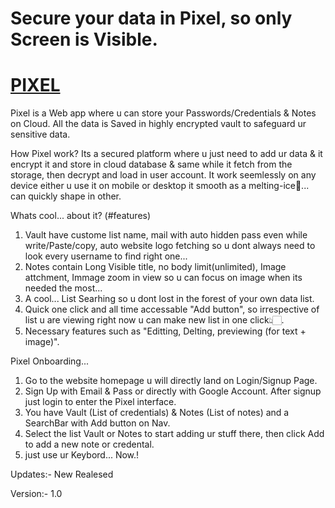 # Secure your data in Pixel, so only Screen is Visible.

# [**PIXEL**](https://pixel-io.vercel.app/)

Pixel is a Web app where u can store your Passwords/Credentials & Notes on Cloud. All the data is Saved in highly encrypted vault to safeguard ur sensitive data.

How Pixel work?
Its a secured platform where u just need to add ur data & it encrypt it and store in cloud database & same while it fetch from the storage, then decrypt and load in user account. It work seemlessly on any device either u use it on mobile or desktop it smooth as a melting-ice🧊... can quickly shape in other. 

Whats cool... about it? (#features)
1. Vault have custome list name, mail with auto hidden pass even while write/Paste/copy, auto website logo fetching so u dont always need to look every username to find right one...
2. Notes contain Long Visible title, no body limit(unlimited), Image attchment, Immage zoom in view so u can focus on image when its needed the most...
3. A cool... List Searhing so u dont lost in the forest of your own data list.
4. Quick one click and all time accessable "Add button", so irrespective of list u are viewing right now u can make new list in one click👆🏻.
5. Necessary features such as "Editting, Delting, previewing (for text + image)".

Pixel Onboarding...
1. Go to the website homepage u will directly land on Login/Signup Page.
2. Sign Up with Email & Pass or directly with Google Account. After signup just login to enter the Pixel interface.
3. You have Vault (List of credentials) & Notes (List of notes) and a SearchBar with Add button on Nav.
4. Select the list Vault or Notes to start adding ur stuff there, then click Add to add a new note or credental.
5. just use ur Keybord... Now.!

Updates:-
New Realesed

Version:-
1.0




